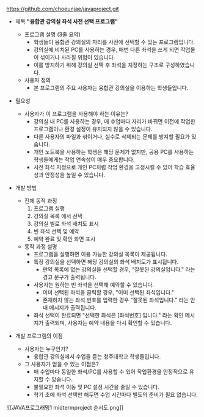 https://github.com/choeunjae/javaproject.git

- 제목 **"융합관 강의실 좌석 사전 선택 프로그램"**
    - 프로그램 설명 (3줄 요약)
	    - 학생들이 융합관 강의실의 자리를 사전에 선택할 수 있는 프로그램입니다.
	    - 강의실에 비치된 PC를 사용하는 경우, 매번 다른 좌석을 쓰게 되면 작업물이 섞이거나 사라질 위험이 있습니다.
	    - 이를 방지하기 위해 강의실 선택 후 좌석을 지정하는 구조로 구성하였습니다.
    - 사용자 정의
	    - 본 프로그램의 주요 사용자는 융합관 강의실을 이용하는 학생들입니다.

- 필요성
    - 사용자가 이 프로그램을 사용해야 하는 이유는?
	    - 강의실 내 PC를 사용하는 경우, 매 수업마다 자리가 바뀌면 이전에 작업한 프로그램이나 환경 설정이 유지되지 않을 수 있습니다.
	    - 다른 사용자의 파일과 섞이거나, 실수로 삭제되는 문제를 방지할 필요가 있습니다.
	    - 개인 노트북을 사용하는 학생은 해당 문제가 없지만, 공용 PC를 사용하는 학생들에게는 작업 연속성이 매우 중요합니다.
	    - 사전 좌석 지정으로 개인 PC처럼 작업 환경을 고정시킬 수 있어 학습 효율성과 안정성을 높일 수 있습니다.

- 개발 방법
    - 전체 동작 과정
	    1. 프로그램 실행
	    2. 강의실 목록 에서 선택
	    3. 강의실 별로 좌석 배치도 표시
	    4. 빈 좌석 선택 및 예약
	    5. 예약 완료 및 확인 화면 표시
    - 동작 과정 설명
	    - 프로그램을 실행하면 이용 가능한 강의실 목록이 제공됩니다.
	    - 특정 강의실을 선택하면 해당 강의실의 좌석 배치도가 표시됩니다.
		    - 만약 목록에 없는 강의실을 선택할 경우, "잘못된 강의실입니다." 라는 경고 문구가 출력됩니다.
	    - 사용자는 원하는 빈 좌석을 선택해 예약할 수 있습니다.
		    - 이미 선택된 좌석을 클릭할 경우, "이미 선택된 좌석입니다."
		    - 존재하지 않는 좌석 번호를 입력한 경우 "잘못된 좌석입니다." 라는 안내 메시지가 출력됩니다. 
		- 좌석 선택이 완료되면 "선택한 좌석은 [좌석번호] 입니다." 라는 확인 메시지가 출력되며, 사용자는 예약 내용을 다시 확인할 수 있습니다.

- 개발 프로그램의 이점
    - 사용자는 누구인가?
	    - 융합관 강의실에서 수업을 듣는 청주대학교 학생들입니다.
    - 그 사용자가 얻을 수 있는 이점은?
	    - 매 수업마다 동일한 좌석/PC를 사용할 수 있어 작업환경을 안정적으로 유지할 수 있습니다.
	    - 불필요한 좌석 이동 및 PC 설정 시간을 줄일 수 있습니다.
	    - 학기 초에 좌석 선택만 해두면 수업 시간마다 별도의 준비가 필요 없습니다.

![[JAVA프로그래밍1 midtermproject 순서도.png]]